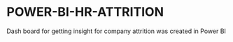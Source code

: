 # POWER-BI-HR-ATTRITION
Dash board for getting insight for company attrition was created in Power BI
